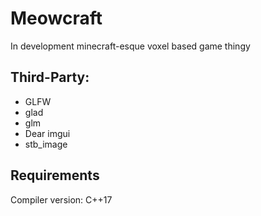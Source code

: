 # Meowcraft

In development minecraft-esque voxel based game thingy

## Third-Party:
- GLFW
- glad
- glm
- Dear imgui
- stb_image
  
## Requirements

Compiler version: C++17
